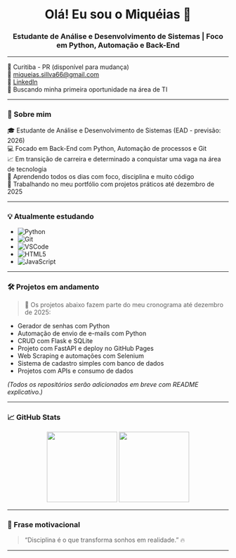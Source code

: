<h1 align="center">Olá! Eu sou o Miquéias 👋</h1>
<h3 align="center">Estudante de Análise e Desenvolvimento de Sistemas | Foco em Python, Automação e Back-End</h3>

---

📍 Curitiba - PR (disponível para mudança)  
📧 miqueias.sillva66@gmail.com  
🔗 [LinkedIn](https://www.linkedin.com/in/miqueiasslv)  
💼 Buscando minha primeira oportunidade na área de TI  

---

### 🚀 Sobre mim

🎓 Estudante de Análise e Desenvolvimento de Sistemas (EAD - previsão: 2026)  
💻 Focado em Back-End com Python, Automação de processos e Git  
📈 Em transição de carreira e determinado a conquistar uma vaga na área de tecnologia  
🧠 Aprendendo todos os dias com foco, disciplina e muito código  
🔧 Trabalhando no meu portfólio com projetos práticos até dezembro de 2025

---

### 💡 Atualmente estudando

- ![Python](https://img.shields.io/badge/Python-3776AB?style=for-the-badge&logo=python&logoColor=white)
- ![Git](https://img.shields.io/badge/Git-F05032?style=for-the-badge&logo=git&logoColor=white)
- ![VSCode](https://img.shields.io/badge/VS_Code-007ACC?style=for-the-badge&logo=visual-studio-code&logoColor=white)
- ![HTML5](https://img.shields.io/badge/HTML5-E34F26?style=for-the-badge&logo=html5&logoColor=white)
- ![JavaScript](https://img.shields.io/badge/JavaScript-F7DF1E?style=for-the-badge&logo=javascript&logoColor=black)

---

### 🛠️ Projetos em andamento

> 📌 Os projetos abaixo fazem parte do meu cronograma até dezembro de 2025:

- Gerador de senhas com Python
- Automação de envio de e-mails com Python
- CRUD com Flask e SQLite
- Projeto com FastAPI e deploy no GitHub Pages
- Web Scraping e automações com Selenium
- Sistema de cadastro simples com banco de dados
- Projetos com APIs e consumo de dados

*(Todos os repositórios serão adicionados em breve com README explicativo.)*

---

### 📈 GitHub Stats

<div align="center">
  <img height="160em" src="https://github-readme-stats.vercel.app/api?username=MiqueiasSilva-dev&show_icons=true&theme=dark&count_private=true"/>
  <img height="160em" src="https://github-readme-stats.vercel.app/api/top-langs/?username=MiqueiasSilva-dev&layout=compact&langs_count=7&theme=dark"/>
</div>

---

### 🧠 Frase motivacional

> “Disciplina é o que transforma sonhos em realidade.” 🔥

---
